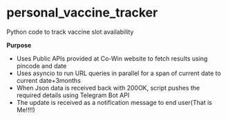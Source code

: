 # personal_vaccine_tracker
Python code to track vaccine slot availability 

**Purpose**
- Uses Public APIs provided at Co-Win website to fetch results using pincode and date
- Uses asyncio to run URL queries in parallel for a span of current date to current date+3months
- When Json data is received back with 200OK, script pushes the required details using Telegram Bot API
- The update is received as a notification message to end user(That is Me!!!!)


